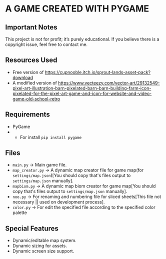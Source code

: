 # A GAME CREATED WITH PYGAME
## Important Notes
This project is not for profit; it’s purely educational.
If you believe there is a copyright issue, feel free to contact me.
## Resources Used

 - Free version of https://cupnooble.itch.io/sprout-lands-asset-pack?download
 - A modified version of https://www.vecteezy.com/vector-art/29132549-pixel-art-illustration-barn-pixelated-barn-barn-building-farm-icon-pixelated-for-the-pixel-art-game-and-icon-for-website-and-video-game-old-school-retro


## Requirements

 - PyGame
 - - For install `pip install pygame`

## Files
- `main.py` -> Main game file.
- `map_creator.py` -> A dynamic map creator file for game map(for `settings/map.json`)[You should copy that's files output to `settings/map.json` manually].
- `mapbiom.py` -> A dynamic map biom creator for game map[You should copy that's files output to `settings/map.json` manually].
- `noo.py` -> For renaming and numbering file for sliced sheets[This file not necessary || used on development process].
- `color.py` -> For edit the specified file according to the specified color palette

## Special Features
- Dynamic/editable map system.
- Dynamic sizing for assets.
- Dynamic screen size support.

